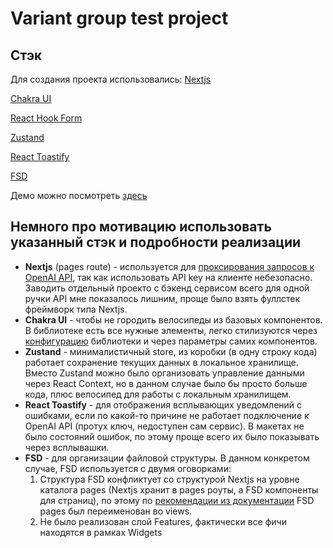 # Variant group test project

## Стэк

Для создания проекта использовались:
[Nextjs](https://nextjs.org/docs)

[Chakra UI](https://chakra-ui.com/docs/get-started/installation)

[React Hook Form](https://react-hook-form.com/get-started)

[Zustand](https://zustand.docs.pmnd.rs/getting-started/introduction)

[React Toastify](https://fkhadra.github.io/react-toastify/category/getting-started)

[FSD](https://feature-sliced.design/docs)

Демо можно посмотреть [здесь](https://variant-group-test-project.vercel.app/)

## Немного про мотивацию использовать указанный стэк и подробности реализации

- **Nextjs** (pages route) - используется для [проксирования запросов к OpenAI API](https://github.com/verkhoturov/variant-group-test-project/blob/main/src/pages/api/openai.ts), так как использовать API key на клиенте небезопасно. Заводить отдельный проекто с бэкенд сервисом всего для одной ручки API мне показалось лишним, проще было взять фуллстек фреймворк типа Nextjs.
- **Chakra UI** - чтобы не городить велосипеды из базовых компонентов. В библиотеке есть все нужные элементы, легко стилизуются через [конфигурацию](https://github.com/verkhoturov/variant-group-test-project/blob/main/src/shared/ui/theme.ts) библиотеки и через параметры самих компонентов.
- **Zustand** - минималистичный store, из коробки (в одну строку кода) работает сохранение текущих данных в локальное хранилище. Вместо Zustand можно было организовать управление данными через React Context, но в данном случае было бы просто больше кода, плюс велосипед для работы с локальным хранилищем.
- **React Toastify** - для отображения всплывающих уведомлений с ошибками, если по какой-то причине не работает подключение к OpenAI API (протух ключ, недоступен сам сервис). В макетах не было состояний ошибок, по этому проще всего их было показывать через всплывашки.
- **FSD** - для организации файловой структуры. В данном конкретом случае, FSD используется с двумя оговорками:
  1) Cтруктура FSD конфликтует со структурой Nextjs на уровне каталога pages (Nextjs хранит в pages роуты, а FSD компоненты для страниц), по этому по [рекомендации из документации](https://feature-sliced.design/docs/guides/tech/with-nextjs#renaming-the-pages-layer-within-the-fsd-structure) FSD pages был переименован во views.
  2) Не было реализован слой Features, фактически все фичи находятся в рамках Widgets

